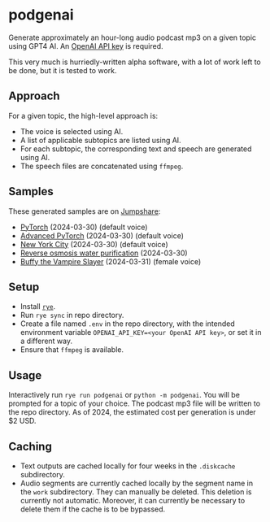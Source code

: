 # podgenai
Generate approximately an hour-long audio podcast mp3 on a given topic using GPT4 AI. An [OpenAI API key](https://platform.openai.com/api-keys) is required.

This very much is hurriedly-written alpha software, with a lot of work left to be done, but it is tested to work.

## Approach
For a given topic, the high-level approach is:
* The voice is selected using AI.
* A list of applicable subtopics are listed using AI.
* For each subtopic, the corresponding text and speech are generated using AI.
* The speech files are concatenated using `ffmpeg`.

## Samples
These generated samples are on [Jumpshare](https://jumpshare.com/file-sharing/mp3):
* [PyTorch](https://jmp.sh/pUNi9R3a) (2024-03-30) (default voice)
* [Advanced PyTorch](https://jmp.sh/LhwtgxJK) (2024-03-30) (default voice)
* [New York City](https://jmp.sh/PCNVwdJ4) (2024-03-30) (default voice)
* [Reverse osmosis water purification](https://jmp.sh/PJj7Ti9z) (2024-03-30)
* [Buffy the Vampire Slayer](https://jmp.sh/LnHdU6ic) (2024-03-31) (female voice)

## Setup
* Install [`rye`](https://rye-up.com/).
* Run `rye sync` in repo directory.
* Create a file named `.env` in the repo directory, with the intended environment variable `OPENAI_API_KEY=<your OpenAI API key>`, or set it in a different way.
* Ensure that `ffmpeg` is available.

## Usage
Interactively run `rye run podgenai` or `python -m podgenai`. You will be prompted for a topic of your choice.
The podcast mp3 file will be written to the repo directory. As of 2024, the estimated cost per generation is under $2 USD.

## Caching
* Text outputs are cached locally for four weeks in the `.diskcache` subdirectory.
* Audio segments are currently cached locally by the segment name in the `work` subdirectory. They can manually be deleted. This deletion is currently not automatic. Moreover, it can currently be necessary to delete them if the cache is to be bypassed.
